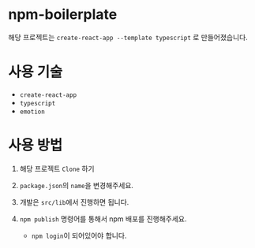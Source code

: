 # npm-boilerplate

해당 프로젝트는 `create-react-app --template typescript` 로 만들어졌습니다.

# 사용 기술

- `create-react-app`
- `typescript`
- `emotion`

# 사용 방법

1. 해당 프로젝트 `Clone` 하기

2. `package.json`의 `name`을 변경해주세요.

3. 개발은 `src/lib`에서 진행하면 됩니다.

4. `npm publish` 명령어를 통해서 npm 배포를 진행해주세요.
   - `npm login`이 되어있어야 합니다.
